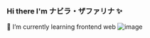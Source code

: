 ### Hi there I'm ナビラ・ザファリナ ✨
🌱 I’m currently learning frontend web        ![image](https://github.com/faryna03/faryna03/assets/99628696/293edd71-57cf-40f5-ad08-2c9802ba1847)


<!--
**faryna03/faryna03** is a ✨ _special_ ✨ repository because its `README.md` (this file) appears on your GitHub profile.

Here are some ideas to get you started:

- 🔭 I’m currently working on ...
- 🌱 I’m currently learning ...
- 👯 I’m looking to collaborate on ...
- 🤔 I’m looking for help with ...
- 💬 Ask me about ...
- 📫 How to reach me: ...
- 😄 Pronouns: ...
- ⚡ Fun fact: ...
-->
